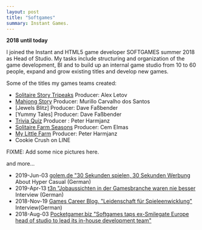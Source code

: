 ```yaml
---
layout: post
title: "Softgames"
summary: Instant Games.
---
```

**2018 until today**

I joined the Instant and HTML5 game developer SOFTGAMES summer 2018 as Head of Studio.
My tasks include structuring and organization of the game development, BI and to build up an internal game studio from 10 to 60 people, expand and grow existing titles and develop new games.

Some of the titles my games teams created:
* [Solitaire Story Tripeaks](https://fb.gg/play/solitaire_tripeaks)  Producer: Alex Letov
* [Mahjong Story](https://fb.gg/play/mahjong_story_) Producer: Murillo Carvalho dos Santos
* [Jewels Blitz] Producer: Dave Faßbender
* [Yummy Tales] Producer: Dave Faßbender
* [Trivia Quiz](https://fb.gg/play/trivia_quiz_) Producer : Peter Harmjanz
* [Solitaire Farm Seasons](https://fb.gg/play/solifarm) Producer: Cem Elmas
* [My Little Farm](https://fb.gg/play/sim-farm) Producer: Peter Harmjanz
* Cookie Crush on LINE

FIXME: Add some nice pictures here.

and more...

* 2019-Jun-03 [golem.de "30 Sekunden spielen, 30 Sekunden Werbung](https://www.golem.de/news/hyper-casual-games-30-sekunden-spielen-30-sekunden-werbung-1906-141165.html) About Hyper Casual (German)
*  2019-Apr-13 [t3n "Jobaussichten in der Gamesbranche waren nie besser](https://t3n.de/news/jobaussichten-gamesbranche-waren-1156280) Interview (German)
* 2018-Nov-19 [Games Career Blog. "Leidenschaft für Spieleenwicklung"](https://blog.games-career.com/de/koepfe-der-spielebranche-interview-mit-bernd-beyreuther-von-softgames) Interview(German)
* 2018-Aug-03  [Pocketgamer.biz "Softgames taps ex-Smilegate Europe head of studio to lead its in-house development team"](https://www.pocketgamer.biz/job-news/68711/softgames-taps-up-ex-smilegate-europe-head-of-studio/)
